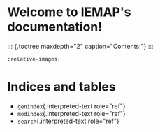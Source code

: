 # Welcome to IEMAP\'s documentation!

::: {.toctree maxdepth="2" caption="Contents:"}
:::

```{include} ../README.md
:relative-images:
```

# Indices and tables

- `genindex`{.interpreted-text role="ref"}
- `modindex`{.interpreted-text role="ref"}
- `search`{.interpreted-text role="ref"}
